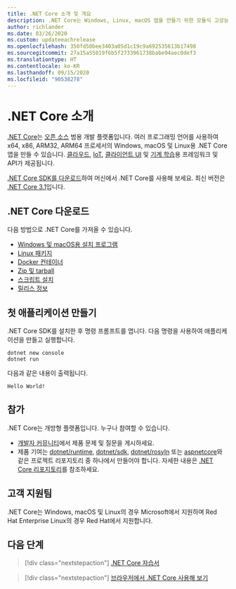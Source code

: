 ```yaml
---
title: .NET Core 소개 및 개요
description: .NET Core는 Windows, Linux, macOS 앱을 만들기 위한 모듈식 고성능 .NET 구현입니다. 시작하려면 .NET Core에 관해 알아봅니다.
author: richlander
ms.date: 03/26/2020
ms.custom: updateeachrelease
ms.openlocfilehash: 350fd50bee3403a05d1c19c9a692535613b17498
ms.sourcegitcommit: 27a15a55019f6b5f2733961738babe94aec0def3
ms.translationtype: HT
ms.contentlocale: ko-KR
ms.lasthandoff: 09/15/2020
ms.locfileid: "90538278"
---
```

# <a name="introduction-to-net-core"></a>.NET Core 소개

[.NET Core](about.md)는 [오픈 소스](https://github.com/dotnet/runtime/blob/master/LICENSE.TXT) 범용 개발 플랫폼입니다. 여러 프로그래밍 언어를 사용하여 x64, x86, ARM32, ARM64 프로세서의 Windows, macOS 및 Linux용 .NET Core 앱을 만들 수 있습니다. [클라우드](/aspnet/core/), [IoT](/archive/msdn-magazine/2019/august/net-core-cross-platform-iot-programming-with-net-core-3-0), [클라이언트 UI](../desktop-wpf/overview/index.md) 및 [기계 학습](../machine-learning/index.yml)용 프레임워크 및 API가 제공됩니다.

[.NET Core SDK를 다운로드](https://dotnet.microsoft.com/download)하여 머신에서 .NET Core를 사용해 보세요. 최신 버전은 [.NET Core 3.1](https://devblogs.microsoft.com/dotnet/announcing-net-core-3-1/)입니다.

## <a name="download-net-core"></a>.NET Core 다운로드

다음 방법으로 .NET Core를 가져올 수 있습니다.

* [Windows 및 macOS용 설치 프로그램](https://dotnet.microsoft.com/download)
* [Linux 패키지](./install/linux.md)
* [Docker 컨테이너](https://hub.docker.com/_/microsoft-dotnet-core/)
* [Zip 및 tarball](https://dotnet.microsoft.com/download/dotnet-core/3.1)
* [스크립트 설치](https://dotnet.microsoft.com/download/dotnet-core/scripts)
* [릴리스 정보](https://github.com/dotnet/core/tree/master/release-notes)

## <a name="create-your-first-application"></a>첫 애플리케이션 만들기

.NET Core SDK를 설치한 후 명령 프롬프트를 엽니다. 다음 명령을 사용하여 애플리케이션을 만들고 실행합니다.

```dotnetcli
dotnet new console
dotnet run
```

다음과 같은 내용이 출력됩니다.

```output
Hello World!
```

## <a name="contribute"></a>참가

.NET Core는 개방형 플랫폼입니다. 누구나 참여할 수 있습니다.

* [개발자 커뮤니티](https://developercommunity.visualstudio.com/spaces/61/index.html)에서 제품 문제 및 질문을 게시하세요.
* 제품 기여는 [dotnet/runtime](https://github.com/dotnet/runtime), [dotnet/sdk](https://github.com/dotnet/sdk), [dotnet/rosyln](https://github.com/dotnet/roslyn) 또는 [aspnetcore](https://github.com/dotnet/aspnetcore)와 같은 프로젝트 리포지토리 중 하나에서 만들어야 합니다. 자세한 내용은 [.NET Core 리포지토리](https://github.com/dotnet/core/blob/master/Documentation/core-repos.md)를 참조하세요.

## <a name="support"></a>고객 지원팀

.NET Core는 Windows, macOS 및 Linux의 경우 Microsoft에서 지원하며 Red Hat Enterprise Linux의 경우 Red Hat에서 지원합니다.

## <a name="next-steps"></a>다음 단계

> [!div class="nextstepaction"]
> [.NET Core 자습서](tutorials/index.md)

> [!div class="nextstepaction"]
> [브라우저에서 .NET Core 사용해 보기](../csharp/tutorials/intro-to-csharp/numbers-in-csharp.yml)
